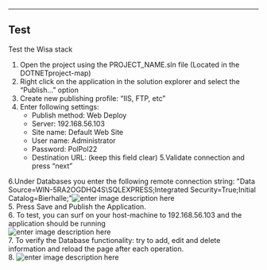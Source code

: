 --- ---

Test
----

Test the Wisa stack

1.  Open the project using the PROJECT\_NAME.sln file (Located in the
    DOTNETproject-map)
2.  Right click on the application in the solution explorer and select
    the “Publish…” option
3.  Create new publishing profile: “IIS, FTP, etc”
4.  Enter following settings:
    -   Publish method: Web Deploy
    -   Server: 192.168.56.103
    -   Site name: Default Web Site
    -   User name: Administrator
    -   Password: PolPol22
    -   Destination URL: (keep this field clear) 5.Validate connection
        and press “next”

6.Under Databases you enter the following remote connection string:
"Data Source=WIN-5RA2OGDHQ4S\\SQLEXPRESS;Integrated
Security=True;Initial Catalog=Bierhalle;"![enter image description
here](https://i.imgur.com/rEapDcU.png)\
 5. Press Save and Publish the Application.\
 6. To test, you can surf on your host-machine to 192.168.56.103 and the
application should be running\
 ![enter image description here](https://i.imgur.com/MUkCOry.png)\
 7. To verify the Database functionality: try to add, edit and delete
information and reload the page after each operation.\
 8. ![enter image description here](https://i.imgur.com/9zC6zwg.png)
